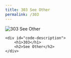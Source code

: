 ```yaml
---
title: 303 See Other
permalink: /303
---
```

<div class="status-page-container">
<div>
    <img src="https://i.imgur.com/PdLEDON.jpg" alt="303 See Other" />

    <div id="code-description">
        <h1>303</h1>
        <h2>See Other</h2>
    </div>
</div>
</div>
